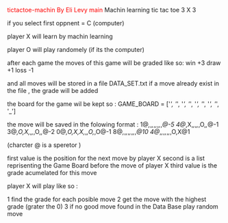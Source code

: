 <font color="red"> tictactoe-machin By  Eli Levy main</font>
Machin learning tic tac toe   3 X 3


if you select first oppnent = C (computer)

player X will learn by machin learning

player O will play randomely (if its the computer)


after each game the moves of this game will be graded like so:
win  +3
draw +1
loss -1 

and all moves will be stored in a file DATA_SET.txt
if a move already exist in the file , the grade will be added


the board for the game wil be kept so : GAME_BOARD = ['_', '_', '_', '_', '_', '_', '_', '_', '_']


the move will be saved in the folowing format :
1@_,_,_,_,_,_,_,_,_@-5
4@_,X,_,_,_,_,O,_,_@-1
3@_,O,X,_,_,_,O,_,_@-2
0@_,O,X,X,_,_,O,_,O@-1
8@_,_,_,_,_,_,_,_,_@10
4@_,_,_,_,_,_,_,O,X@1

(charcter @ is a speretor )

first value is the position for the next move by player X
second is a list reprisenting the Game Board before the move of player X
third value is the grade acumelated for this move 



player X will play like so :

1 find the grade for each posible move
2 get the move with the highest grade (grater the 0)
3 if no good move found in the Data Base  play random move
